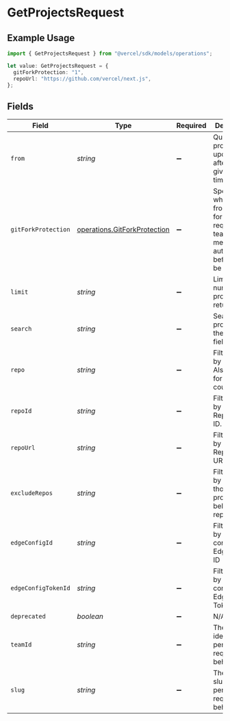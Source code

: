 # GetProjectsRequest

## Example Usage

```typescript
import { GetProjectsRequest } from "@vercel/sdk/models/operations";

let value: GetProjectsRequest = {
  gitForkProtection: "1",
  repoUrl: "https://github.com/vercel/next.js",
};
```

## Fields

| Field                                                                                                       | Type                                                                                                        | Required                                                                                                    | Description                                                                                                 | Example                                                                                                     |
| ----------------------------------------------------------------------------------------------------------- | ----------------------------------------------------------------------------------------------------------- | ----------------------------------------------------------------------------------------------------------- | ----------------------------------------------------------------------------------------------------------- | ----------------------------------------------------------------------------------------------------------- |
| `from`                                                                                                      | *string*                                                                                                    | :heavy_minus_sign:                                                                                          | Query only projects updated after the given timestamp                                                       |                                                                                                             |
| `gitForkProtection`                                                                                         | [operations.GitForkProtection](../../models/operations/gitforkprotection.md)                                | :heavy_minus_sign:                                                                                          | Specifies whether PRs from Git forks should require a team member's authorization before it can be deployed | 1                                                                                                           |
| `limit`                                                                                                     | *string*                                                                                                    | :heavy_minus_sign:                                                                                          | Limit the number of projects returned                                                                       |                                                                                                             |
| `search`                                                                                                    | *string*                                                                                                    | :heavy_minus_sign:                                                                                          | Search projects by the name field                                                                           |                                                                                                             |
| `repo`                                                                                                      | *string*                                                                                                    | :heavy_minus_sign:                                                                                          | Filter results by repo. Also used for project count                                                         |                                                                                                             |
| `repoId`                                                                                                    | *string*                                                                                                    | :heavy_minus_sign:                                                                                          | Filter results by Repository ID.                                                                            |                                                                                                             |
| `repoUrl`                                                                                                   | *string*                                                                                                    | :heavy_minus_sign:                                                                                          | Filter results by Repository URL.                                                                           | https://github.com/vercel/next.js                                                                           |
| `excludeRepos`                                                                                              | *string*                                                                                                    | :heavy_minus_sign:                                                                                          | Filter results by excluding those projects that belong to a repo                                            |                                                                                                             |
| `edgeConfigId`                                                                                              | *string*                                                                                                    | :heavy_minus_sign:                                                                                          | Filter results by connected Edge Config ID                                                                  |                                                                                                             |
| `edgeConfigTokenId`                                                                                         | *string*                                                                                                    | :heavy_minus_sign:                                                                                          | Filter results by connected Edge Config Token ID                                                            |                                                                                                             |
| `deprecated`                                                                                                | *boolean*                                                                                                   | :heavy_minus_sign:                                                                                          | N/A                                                                                                         |                                                                                                             |
| `teamId`                                                                                                    | *string*                                                                                                    | :heavy_minus_sign:                                                                                          | The Team identifier to perform the request on behalf of.                                                    |                                                                                                             |
| `slug`                                                                                                      | *string*                                                                                                    | :heavy_minus_sign:                                                                                          | The Team slug to perform the request on behalf of.                                                          |                                                                                                             |